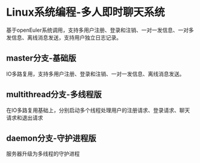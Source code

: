 # Linux系统编程-多人即时聊天系统
基于openEuler系统调用，支持多用户注册、登录和注销、一对一发信息、一对多发信息、离线消息发送，支持用户独立日志记录。
## master分支-基础版
IO多路复用，支持多用户注册、登录和注销、一对一发信息、离线消息发送。
## multithread分支-多线程版
在IO多路复用基础上，分别启动多个线程处理用户的注册请求、登录请求、聊天请求和退出请求
## daemon分支-守护进程版
服务器升级为多线程的守护进程
